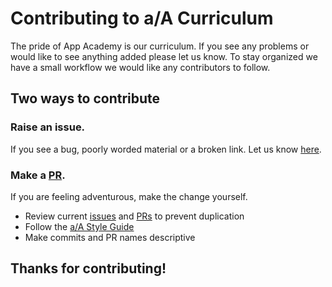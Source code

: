 # Contributing to a/A Curriculum

The pride of App Academy is our curriculum. If you see any problems or would like to see anything added please let us know. To stay organized we have a small workflow we would like any contributors to follow.

## Two ways to contribute

### Raise an issue.
If you see a bug, poorly worded material or a broken link. Let us know [here][issues].

### Make a [PR][pulls].

If you are feeling adventurous, make the change yourself.
* Review current [issues][issues] and [PRs][pulls] to prevent duplication
* Follow the [a/A Style Guide][style-guide]
* Make commits and PR names descriptive

## Thanks for contributing!

[issues]: https://github.com/appacademy/curriculum/issues
[pulls]: https://github.com/appacademy/curriculum/pulls
[style-guide]: ./course/style-guides
